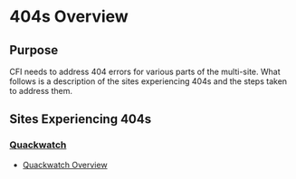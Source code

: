 # 404s Overview

## Purpose

CFI needs to address 404 errors for various parts of the multi-site. What follows is a description of the sites experiencing 404s and the steps taken to address them.

## Sites Experiencing 404s

### [Quackwatch](https://quackwatch.org/)
- [Quackwatch Overview](404s/quackwatch/quackwatch-overview.md)